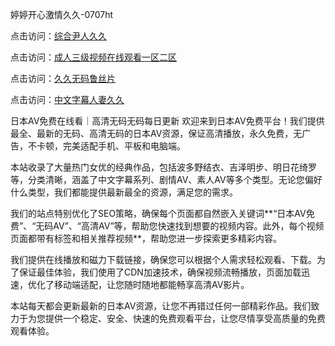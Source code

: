 
婷婷开心激情久久-0707ht


点击访问：<a href="https://bered.pages.dev/">综合尹人久久</a>

点击访问：<a href="https://rtj-3zo.pages.dev/">成人三级视频在线观看一区二区</a>

点击访问：<a href="https://fdhf-454.pages.dev/">久久无码鲁丝片</a>

点击访问：<a href="https://gda-c7m.pages.dev/">中文字幕人妻久久</a>


日本AV免费在线看｜高清无码无码每日更新
欢迎来到日本AV免费平台！我们提供最全、最新的无码、高清无码的日本AV资源，保证高清播放，永久免费，无广告，不卡顿，完美适配手机、平板和电脑端。

本站收录了大量热门女优的经典作品，包括波多野结衣、吉泽明步、明日花绮罗等，分类清晰，涵盖了中文字幕系列、剧情AV、素人AV等多个类型。无论您偏好什么类型，我们都能提供最新最全的资源，满足您的需求。

我们的站点特别优化了SEO策略，确保每个页面都自然嵌入关键词**“日本AV免费”、“无码AV”、“高清AV”等，帮助您快速找到想要的视频内容。此外，每个视频页面都带有标签和相关推荐视频**，帮助您进一步探索更多精彩内容。

我们提供在线播放和磁力下载链接，确保您可以根据个人需求轻松观看、下载。为了保证最佳体验，我们使用了CDN加速技术，确保视频流畅播放，页面加载迅速，优化了移动端适配，让您随时随地都能畅享高清AV影片。

本站每天都会更新最新的日本AV资源，让您不再错过任何一部精彩作品。我们致力于为您提供一个稳定、安全、快速的免费观看平台，让您尽情享受高质量的免费观看体验。

<span style="display:none;">[Canonical link](https://github.com/songnha20250707/songnha5 ）</span>
